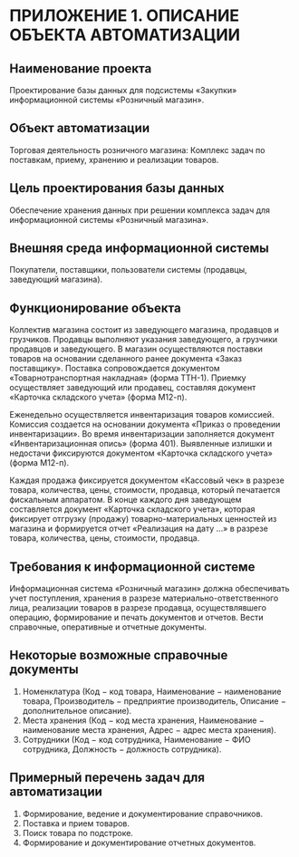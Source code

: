 # ПРИЛОЖЕНИЕ 1. ОПИСАНИЕ ОБЪЕКТА АВТОМАТИЗАЦИИ #

## Наименование проекта ##

Проектирование базы данных для подсистемы «Закупки» информационной системы «Розничный магазин».

## Объект автоматизации ##

Торговая деятельность розничного магазина: Комплекс задач по поставкам, приему, хранению и реализации товаров.

## Цель проектирования базы данных ##

Обеспечение хранения данных при решении комплекса задач для информационной системы «Розничный магазина».

## Внешняя среда информационной системы ##

Покупатели, поставщики, пользователи системы (продавцы, заведующий магазина).

## Функционирование объекта ##

Коллектив магазина состоит из заведующего магазина, продавцов и грузчиков. Продавцы выполняют указания заведующего, а грузчики продавцов и заведующего. В магазин осуществляются поставки товаров на основании сделанного ранее документа «Заказ поставщику». Поставка сопровождается документом «Товарнотранспортная накладная» (форма ТТН-1). Приемку осуществляет заведующий или продавец, составляя документ «Карточка складского учета» (форма М12-п).

Еженедельно осуществляется инвентаризация товаров комиссией. Комиссия создается на основании документа «Приказ о проведении инвентаризации». Во время инвентаризации заполняется документ «Инвентаризационная опись» (форма 401). Выявленные излишки и недостачи фиксируются документом «Карточка складского учета» (форма М12-п).

Каждая продажа фиксируется документом «Кассовый чек» в разрезе товара, количества, цены, стоимости, продавца, который печатается фискальным аппаратом. В конце каждого дня заведующем составляется документ «Карточка складского учета», которая фиксирует отгрузку (продажу) товарно-материальных ценностей из магазина и формируется отчет «Реализация на дату …» в разрезе товара, количества, цены, стоимости, продавца.

## Требования к информационной системе ##

Информационная система «Розничный магазин» должна обеспечивать учет поступления, хранения в разрезе материально-ответственного лица, реализации товаров в разрезе продавца, осуществлявшего операцию, формирование и печать документов и отчетов. Вести справочные, оперативные и отчетные документы.

## Некоторые возможные справочные документы ##

1. Номенклатура (Код $-$ код товара, Наименование $-$ наименование товара, Производитель $-$ предприятие производитель, Описание $-$ дополнительное описание).
2. Места хранения (Код $-$ код места хранения, Наименование $-$ наименование места хранения, Адрес $-$ адрес места хранения).
3. Сотрудники (Код $-$ код сотрудника, Наименование $-$ ФИО сотрудника, Должность $-$ должность сотрудника).

## Примерный перечень задач для автоматизации ##

1. Формирование, ведение и документирование справочников.
2. Поставка и прием товаров.
3. Поиск товара по подстроке.
4. Формирование и документирование отчетных документов.

